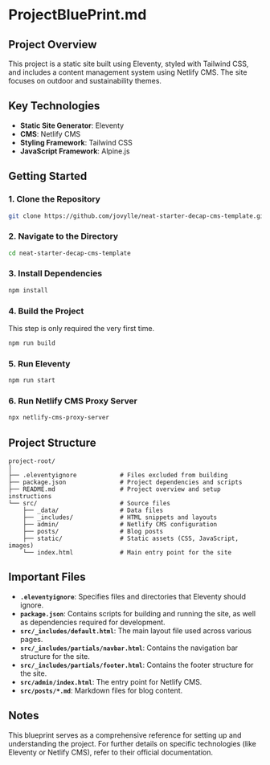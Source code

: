 # ProjectBluePrint.md

## Project Overview
This project is a static site built using Eleventy, styled with Tailwind CSS, and includes a content management system using Netlify CMS. The site focuses on outdoor and sustainability themes.

## Key Technologies
- **Static Site Generator**: Eleventy
- **CMS**: Netlify CMS
- **Styling Framework**: Tailwind CSS
- **JavaScript Framework**: Alpine.js

## Getting Started

### 1. Clone the Repository
```bash
git clone https://github.com/jovylle/neat-starter-decap-cms-template.git
```

### 2. Navigate to the Directory
```bash
cd neat-starter-decap-cms-template
```

### 3. Install Dependencies
```bash
npm install
```

### 4. Build the Project
This step is only required the very first time.
```bash
npm run build
```

### 5. Run Eleventy
```bash
npm run start
```

### 6. Run Netlify CMS Proxy Server
```bash
npx netlify-cms-proxy-server
```

## Project Structure
```
project-root/
│
├── .eleventyignore            # Files excluded from building
├── package.json               # Project dependencies and scripts
├── README.md                  # Project overview and setup instructions
└── src/                       # Source files
    ├── _data/                 # Data files
    ├── _includes/             # HTML snippets and layouts
    ├── admin/                 # Netlify CMS configuration
    ├── posts/                 # Blog posts
    ├── static/                # Static assets (CSS, JavaScript, images)
    └── index.html             # Main entry point for the site
```

## Important Files
- **`.eleventyignore`**: Specifies files and directories that Eleventy should ignore.
- **`package.json`**: Contains scripts for building and running the site, as well as dependencies required for development.
- **`src/_includes/default.html`**: The main layout file used across various pages.
- **`src/_includes/partials/navbar.html`**: Contains the navigation bar structure for the site.
- **`src/_includes/partials/footer.html`**: Contains the footer structure for the site.
- **`src/admin/index.html`**: The entry point for Netlify CMS.
- **`src/posts/*.md`**: Markdown files for blog content.

## Notes
This blueprint serves as a comprehensive reference for setting up and understanding the project. For further details on specific technologies (like Eleventy or Netlify CMS), refer to their official documentation.